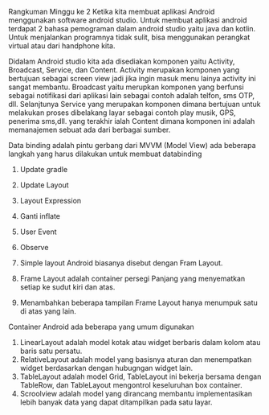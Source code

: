 Rangkuman Minggu ke 2
Ketika kita membuat aplikasi Android menggunakan software android studio. 
Untuk membuat aplikasi android terdapat 2 bahasa pemograman dalam android studio yaitu java dan kotlin. 
Untuk menjalankan programnya tidak sulit, bisa menggunakan perangkat virtual atau dari handphone kita.

Didalam Android studio kita ada disediakan komponen yaitu Activity, Broadcast, Service, dan Content.
Activity merupakan komponen yang bertujuan sebagai screen view jadi jika ingin masuk menu lainya activity ini sangat membantu.
Broadcast yaitu merupkan komponen yang berfunsi sebagai notifikasi dari aplikasi lain sebagai contoh adalah telfon, sms OTP, dll.
Selanjtunya Service yang merupakan komponen dimana bertujuan untuk melakukan proses dibelakang layar sebagai contoh play musik, GPS, penerima sms,dll.
yang terakhir ialah Content dimana komponen ini adalah memanajemen sebuat ada dari berbagai sumber.

Data binding adalah pintu gerbang dari MVVM (Model View)
ada beberapa langkah yang harus dilakukan untuk membuat databinding
1. Update gradle
2. Update Layout
3. Layout Expression
4. Ganti inflate
5. User Event
6. Observe

1. Simple layout Android biasanya disebut dengan Fram Layout.
2. Frame Layout adalah container persegi Panjang yang menyematkan setiap ke sudut kiri dan atas.
3. Menambahkan beberapa tampilan Frame Layout hanya menumpuk satu di atas yang lain.

Container Android ada beberapa yang umum digunakan
1. LinearLayout adalah model kotak atau widget berbaris dalam kolom atau baris satu persatu.
2. RelativeLayout adalah model yang basisnya aturan dan menempatkan widget berdasarkan dengan hubugngan widget lain.
3. TableLayout adalah model Grid, TableLayout ini bekerja bersama dengan TableRow, dan TableLayout mengontrol keseluruhan box container.
4. Scroolview adalah model yang dirancang membantu implementasikan lebih banyak data yang dapat ditampilkan pada satu layar.
